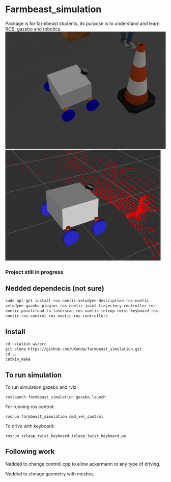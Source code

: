 # Farmbeast_simulation
Package is for farmbeast students, its purpose is to understand and learn ROS, gazebo and robotics.
![Gazebo](picture1.png)
![Rviz](picture2.png)

### Project still in progress

## Nedded dependecis (not sure)

```
sudo apt-get install ros-noetic-velodyne-description ros-noetic-velodyne-gazebo-plugins ros-noetic-joint-trajectory-controller ros-noetic-pointcloud-to-laserscan ros-noetic-teleop-twist-keyboard ros-noetic-ros-control ros-noetic-ros-controllers
```
## Install

```
cd ~/catkin_ws/src
git clone https://github.com/UKenda/farmbeast_simulation.git
cd ..
catkin_make
```
## To run simulation
To run simulation gazebo and rviz:
```
roslaunch farmbeast_simulation gazebo.launch
```
For running ros control:
```
rosrun farmbeast_simulation cmd_vel_control
```
To drive with keyboard:
```
rosrun teleop_twist_keyboard teleop_twist_keyboard.py
```
## Following work
Nedded to change controll.cpp to allow ackermann or any type of driving.

Nedded to chnage geometry with meshes.


